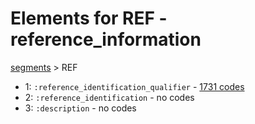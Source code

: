 # Elements for REF - reference_information
[segments](../segments.md) > REF
* 1: `:reference_identification_qualifier` - [1731 codes](../elements/REF_1.md)
* 2: `:reference_identification` - no codes
* 3: `:description` - no codes
